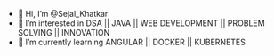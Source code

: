 - 👋 Hi, I’m @Sejal_Khatkar
- 👀 I’m interested in DSA || JAVA || WEB DEVELOPMENT || PROBLEM SOLVING || INNOVATION
- 🌱 I’m currently learning ANGULAR || DOCKER || KUBERNETES

<!---
SejalKhatkar/SejalKhatkar is a ✨ special ✨ repository because its `README.md` (this file) appears on your GitHub profile.
You can click the Preview link to take a look at your changes.
--->
